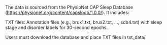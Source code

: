 The data is sourced from the PhysioNet CAP Sleep Database (https://physionet.org/content/capslpdb/1.0.0/). It includes:

TXT files: Annotation files (e.g., brux1.txt, brux2.txt, ..., sdb4.txt) with sleep stage and disorder labels for 30-second epochs.

Users must download the database and place TXT files in txt_data/.

